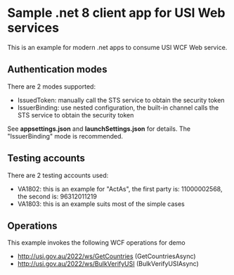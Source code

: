 # Sample .net 8 client app for USI Web services

This is an example for modern .net apps to consume USI WCF Web service.

## Authentication modes

There are 2 modes supported:

-   IssuedToken: manually call the STS service to obtain the security token
-   IssuerBinding: use nested configuration, the built-in channel calls the STS service to obtain the security token

See **appsettings.json** and **launchSettings.json** for details. The "IssuerBinding" mode is recommended.

## Testing accounts

There are 2 testing accounts used:

-   VA1802: this is an example for "ActAs", the first party is: 11000002568, the second is: 96312011219
-   VA1803: this is an example suits most of the simple cases

## Operations

This example invokes the following WCF operations for demo

-   http://usi.gov.au/2022/ws/GetCountries (GetCountriesAsync)
-   http://usi.gov.au/2022/ws/BulkVerifyUSI (BulkVerifyUSIAsync)

